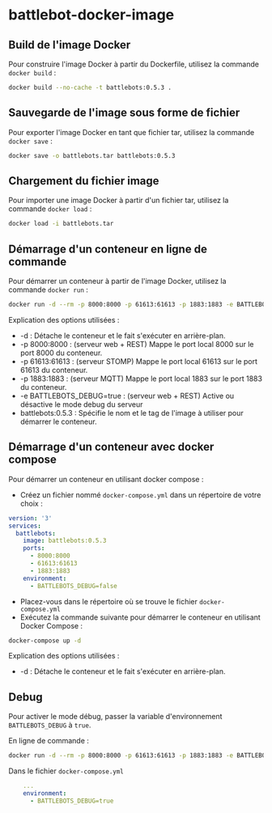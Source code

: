 # battlebot-docker-image

## Build de l'image Docker
Pour construire l'image Docker à partir du Dockerfile, utilisez la commande `docker build` :

```sh
docker build --no-cache -t battlebots:0.5.3 .
```

## Sauvegarde de l'image sous forme de fichier
Pour exporter l'image Docker en tant que fichier tar, utilisez la commande `docker save` :

```sh
docker save -o battlebots.tar battlebots:0.5.3
```


## Chargement du fichier image
Pour importer une image Docker à partir d'un fichier tar, utilisez la commande `docker load` :

```sh
docker load -i battlebots.tar
```

## Démarrage d'un conteneur en ligne de commande
Pour démarrer un conteneur à partir de l'image Docker, utilisez la commande `docker run` :

```sh
docker run -d --rm -p 8000:8000 -p 61613:61613 -p 1883:1883 -e BATTLEBOTS_DEBUG=true battlebots:0.5.3
```

Explication des options utilisées :
- -d : Détache le conteneur et le fait s'exécuter en arrière-plan.
- -p 8000:8000 : (serveur web + REST) Mappe le port local 8000 sur le port 8000 du conteneur.
- -p 61613:61613 : (serveur STOMP) Mappe le port local 61613 sur le port 61613 du conteneur.
- -p 1883:1883 : (serveur MQTT) Mappe le port local 1883 sur le port 1883 du conteneur.
- -e BATTLEBOTS_DEBUG=true : (serveur web + REST) Active ou désactive le mode debug du serveur
- battlebots:0.5.3 : Spécifie le nom et le tag de l'image à utiliser pour démarrer le conteneur.


## Démarrage d'un conteneur avec docker compose
Pour démarrer un conteneur en utilisant docker compose :

- Créez un fichier nommé `docker-compose.yml` dans un répertoire de votre choix :

```yml
version: '3'
services:
  battlebots:
    image: battlebots:0.5.3
    ports:
      - 8000:8000
      - 61613:61613
      - 1883:1883
    environment:
      - BATTLEBOTS_DEBUG=false
```

- Placez-vous dans le répertoire où se trouve le fichier `docker-compose.yml`
- Exécutez la commande suivante pour démarrer le conteneur en utilisant Docker Compose :

```sh
docker-compose up -d
```

Explication des options utilisées :
- -d : Détache le conteneur et le fait s'exécuter en arrière-plan.



## Debug

Pour activer le mode débug, passer la variable d'environnement `BATTLEBOTS_DEBUG` à `true`.

En ligne de commande :

```sh
docker run -d --rm -p 8000:8000 -p 61613:61613 -p 1883:1883 -e BATTLEBOTS_DEBUG=true battlebots:0.5.3
```

Dans le fichier `docker-compose.yml`
```yml
    ...
    environment:
      - BATTLEBOTS_DEBUG=true
```


